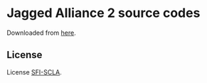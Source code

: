 # Jagged Alliance 2 source codes

Downloaded from [here](https://storage.rcs-rds.ro/links/4729f8d6-f44b-42b7-aa3e-e0ddc6deead6?path=%2FJA_2%2FMods_Vanilla%2FSource%2FGold).

## License

License [SFI-SCLA](SFI-SCLA.txt).
